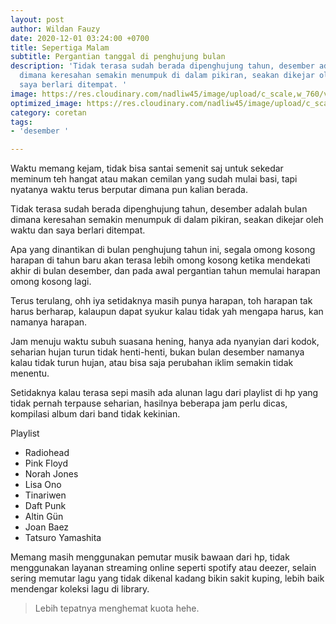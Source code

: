 ```yaml
---
layout: post
author: Wildan Fauzy
date: 2020-12-01 03:24:00 +0700
title: Sepertiga Malam
subtitle: Pergantian tanggal di penghujung bulan
description: 'Tidak terasa sudah berada dipenghujung tahun, desember adalah bulan
  dimana keresahan semakin menumpuk di dalam pikiran, seakan dikejar oleh waktu dan
  saya berlari ditempat. '
image: https://res.cloudinary.com/nadliw45/image/upload/c_scale,w_760/v1606728677/pexels-ryutaro-tsukata-5220088_si1acj.jpg
optimized_image: https://res.cloudinary.com/nadliw45/image/upload/c_scale,w_380/v1606728677/pexels-ryutaro-tsukata-5220088_si1acj.jpg
category: coretan
tags:
- 'desember '

---
```

Waktu memang kejam, tidak bisa santai semenit saj untuk sekedar meminum teh hangat atau makan cemilan yang sudah mulai basi, tapi nyatanya waktu terus berputar dimana pun kalian berada. 

Tidak terasa sudah berada dipenghujung tahun, desember adalah bulan dimana keresahan semakin menumpuk di dalam pikiran, seakan dikejar oleh waktu dan saya berlari ditempat. 

Apa yang dinantikan di bulan penghujung tahun ini, segala omong kosong harapan di tahun baru akan terasa lebih omong kosong ketika mendekati akhir di bulan desember, dan pada awal pergantian tahun memulai harapan omong kosong lagi. 

Terus terulang, ohh iya setidaknya masih punya harapan, toh harapan tak harus berharap, kalaupun dapat syukur kalau tidak yah mengapa harus, kan namanya harapan. 

Jam menuju waktu subuh suasana hening, hanya ada nyanyian dari kodok, seharian hujan turun tidak henti-henti, bukan bulan desember namanya kalau tidak turun hujan, atau bisa saja perubahan iklim semakin tidak menentu. 

Setidaknya kalau terasa sepi masih ada alunan lagu dari playlist di hp yang tidak pernah terpause seharian, hasilnya beberapa jam perlu dicas, kompilasi album dari band tidak kekinian. 

Playlist 

* Radiohead 
* Pink Floyd 
* Norah Jones 
* Lisa Ono 
* Tinariwen 
* Daft Punk 
* Altin Gün 
* Joan Baez
* Tatsuro Yamashita 

Memang masih menggunakan pemutar musik bawaan dari hp, tidak menggunakan layanan streaming online seperti spotify atau deezer, selain sering memutar lagu yang tidak dikenal kadang bikin sakit kuping, lebih baik mendengar koleksi lagu di library. 

> Lebih tepatnya menghemat kuota hehe. 